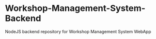 # Workshop-Management-System-Backend

NodeJS backend repository for Workshop Management System WebApp